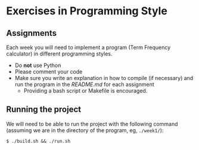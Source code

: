 # Exercises in Programming Style

## Assignments

Each week you will need to implement a program (Term Frequency calculator) in different programming styles.

+ Do **not** use Python
+ Please comment your code
+ Make sure you write an explanation in how to compile (if necessary) and run the program in the *README.md* for each assignment
	+ Providing a bash script or Makefile is encouraged.

## Running the project

We will need to be able to run the project with the following command (assuming we are in the directory of the program, eg, `./week1/`):

`$ ./build.sh && ./run.sh`

